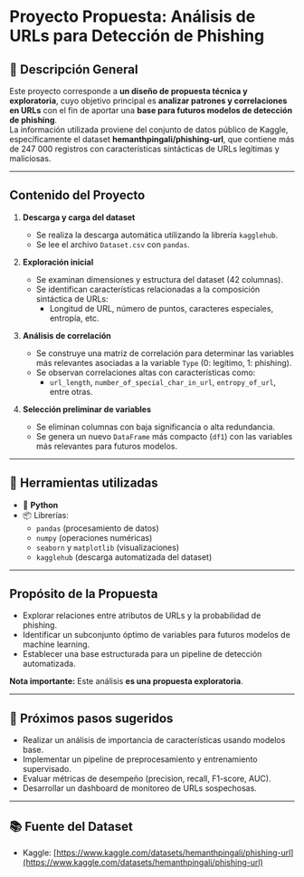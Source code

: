 # Proyecto Propuesta: Análisis de URLs para Detección de Phishing  

## 📝 Descripción General  
Este proyecto corresponde a **un diseño de propuesta técnica y exploratoria**, cuyo objetivo principal es **analizar patrones y correlaciones en URLs** con el fin de aportar una **base para futuros modelos de detección de phishing**.  
La información utilizada proviene del conjunto de datos público de Kaggle, específicamente el dataset **hemanthpingali/phishing-url**, que contiene más de 247 000 registros con características sintácticas de URLs legítimas y maliciosas.  


---

## Contenido del Proyecto  

1. **Descarga y carga del dataset**  
   - Se realiza la descarga automática utilizando la librería `kagglehub`.  
   - Se lee el archivo `Dataset.csv` con `pandas`.

2. **Exploración inicial**  
   - Se examinan dimensiones y estructura del dataset (42 columnas).  
   - Se identifican características relacionadas a la composición sintáctica de URLs:  
     - Longitud de URL, número de puntos, caracteres especiales, entropía, etc.  

3. **Análisis de correlación**  
   - Se construye una matriz de correlación para determinar las variables más relevantes asociadas a la variable `Type` (0: legítimo, 1: phishing).  
   - Se observan correlaciones altas con características como:
     - `url_length`, `number_of_special_char_in_url`, `entropy_of_url`, entre otras.

4. **Selección preliminar de variables**  
   - Se eliminan columnas con baja significancia o alta redundancia.  
   - Se genera un nuevo `DataFrame` más compacto (`df1`) con las variables más relevantes para futuros modelos.

---

## 🧰 Herramientas utilizadas  

- 🐍 **Python**  
- 📦 Librerías:  
  - `pandas` (procesamiento de datos)  
  - `numpy` (operaciones numéricas)  
  - `seaborn` y `matplotlib` (visualizaciones)  
  - `kagglehub` (descarga automatizada del dataset)

---

## Propósito de la Propuesta  
- Explorar relaciones entre atributos de URLs y la probabilidad de phishing.  
- Identificar un subconjunto óptimo de variables para futuros modelos de machine learning.  
- Establecer una base estructurada para un pipeline de detección automatizada.  

 **Nota importante:** Este análisis **es una propuesta exploratoria**. 

---

## 📌 Próximos pasos sugeridos  

- Realizar un análisis de importancia de características usando modelos base.  
- Implementar un pipeline de preprocesamiento y entrenamiento supervisado.  
- Evaluar métricas de desempeño (precision, recall, F1-score, AUC).  
- Desarrollar un dashboard de monitoreo de URLs sospechosas.

---

## 📚 Fuente del Dataset  
- Kaggle: [https://www.kaggle.com/datasets/hemanthpingali/phishing-url](https://www.kaggle.com/datasets/hemanthpingali/phishing-url)
